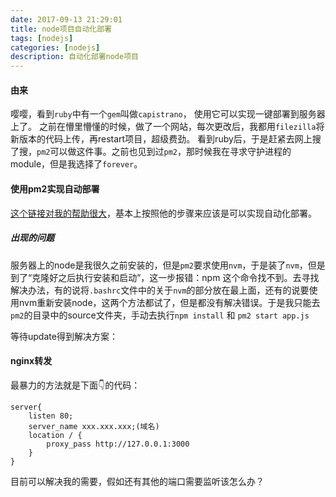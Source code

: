 ```yaml
---
date: 2017-09-13 21:29:01
title: node项目自动化部署
tags: [nodejs]
categories: [nodejs]
description: 自动化部署node项目
---
```


#### 由来
嘤嘤，看到`ruby`中有一个`gem`叫做`capistrano`， 使用它可以实现一键部署到服务器上了。
之前在懵里懵懂的时候，做了一个网站，每次更改后，我都用`filezilla`将新版本的代码上传，再restart项目，超级费劲。
看到ruby后，于是赶紧去网上搜了搜，`pm2`可以做这件事。之前也见到过`pm2`，那时候我在寻求守护进程的module，但是我选择了`forever`。

#### 使用pm2实现自动部署
[这个链接对我的帮助很大](https://github.com/i5ting/nodejs-fullstack/blob/master/deploy.md)，基本上按照他的步骤来应该是可以实现自动化部署。
##### 出现的问题
服务器上的node是我很久之前安装的，但是`pm2`要求使用`nvm`，于是装了`nvm`，但是到了“克隆好之后执行安装和启动”，这一步报错：npm 这个命令找不到。去寻找解决办法，有的说将`.bashrc`文件中的关于`nvm`的部分放在最上面，还有的说要使用nvm重新安装node，这两个方法都试了，但是都没有解决错误。于是我只能去`pm2`的目录中的source文件夹，手动去执行`npm install` 和 `pm2 start app.js`

等待update得到解决方案：

#### nginx转发
最暴力的方法就是下面👇的代码：
```
server{
    listen 80;
    server_name xxx.xxx.xxx;(域名)
    location / {
        proxy_pass http://127.0.0.1:3000
    }
}
```
目前可以解决我的需要，假如还有其他的端口需要监听该怎么办？
